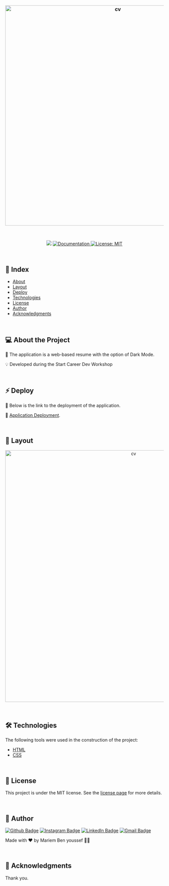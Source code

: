 <h3 align="center">
  <img alt="cv" title="#cv" src="./public/01.gif" width="700px">
</h3>

<br>

<p align="center">
   <img src="https://img.shields.io/badge/version-1.0-blue.svg" />
  
  <a href="https://github.com/Mariem-benyoussef">
    <img alt="Documentation" src="https://img.shields.io/badge/documentation-yes-yellow.svg" target="_blank" />
  </a>
 
 <a href="https://github.com/Mariem-benyoussef">
    <img alt="License: MIT" src="https://img.shields.io/badge/License-MIT-brightgreen.svg" target="_blank" />
  </a>
</p>

<br>

## :pushpin: Index

- [About](#about)
- [Layout](#layout)
- [Deploy](#deploy)
- [Technologies](#technologies)
- [License](#license)
- [Author](#author)
- [Acknowledgments](#acknowledgments)

<br>

<a id="about"></a>

## 💻 About the Project

🚀 The application is a web-based resume with the option of Dark Mode.

💡 Developed during the Start Career Dev Workshop

<br>

<a id="deploy"></a>

## ⚡ Deploy

🎲 Below is the link to the deployment of the application.

🔗 [Application Deployment](https://savio-2-lopes.github.io/CV-website/).

<br>
<a id="layout"></a>

## 🎨 Layout

<p align="center" style="display: flex; align-items: flex-start; justify-content: center;">
  <img alt="cv" title="#cv" src="./public/01.gif" width="800px">
</p>

<br>

<a id="technologies"></a>

## 🛠 Technologies

The following tools were used in the construction of the project:

- [HTML](https://developer.mozilla.org/pt-BR/docs/Web/HTML)
- [CSS](https://developer.mozilla.org/pt-BR/docs/Web/CSS)

<br>

<a id="license"></a>

## :memo: License

This project is under the MIT license. See the [license page](https://opensource.org/licenses/MIT) for more details.

<br>

<a id="author"></a>

## 🦸 Author

[![Github Badge](https://img.shields.io/badge/-Github-373737?style=flat&logo=Github&logoColor=white)](https://github.com/Mariem-benyoussef)
[![Instagram Badge](https://img.shields.io/badge/-Instagram-8a3ab9?style=flat&logo=instagram&logoColor=white)](https://www.instagram.com/savioaugulopes/)
[![LinkedIn Badge](https://img.shields.io/badge/-LinkedIn-blue?style=flat&logo=linkedin&logoColor=white)](https://www.linkedin.com/in/savio-lopes/)
[![Gmail Badge](https://img.shields.io/badge/-Gmail-c14438?style=flat&logo=gmail&logoColor=white)](mailto:savio.dev.lopes@gmail.com)

Made with ❤️ by Mariem Ben youssef 👋🏽

<br>

<a id="acknowledgments"></a>

## 💙 Acknowledgments

Thank you.

